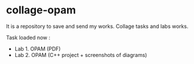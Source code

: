 # collage-opam
It is a repository to save and send my works. Collage tasks and labs works.

Task loaded now : 
 - Lab 1. OPAM (PDF)
 - Lab 2. OPAM (C++ project + screenshots of diagrams)
